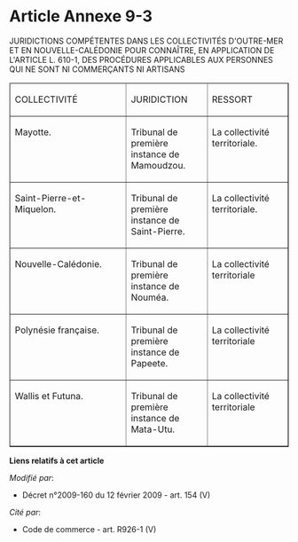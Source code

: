 # Article Annexe 9-3

JURIDICTIONS COMPÉTENTES DANS LES COLLECTIVITÉS D'OUTRE-MER ET EN NOUVELLE-CALÉDONIE POUR CONNAÎTRE, EN APPLICATION DE
L'ARTICLE L. 610-1, DES PROCÉDURES APPLICABLES AUX PERSONNES QUI NE SONT NI COMMERÇANTS NI ARTISANS

<table border="1" align="center" width="740" cellpadding="0" cellspacing="1">
  <thead>
    <tr>
      <td width="195">

COLLECTIVITÉ 

</td>
      <td width="130">

JURIDICTION 

</td>
      <td width="130">

RESSORT 

</td>
    </tr>
  </thead>
  <tbody>
    <tr>
      <td valign="top">

Mayotte. 

</td>
      <td valign="top">

Tribunal de première instance de Mamoudzou. 

</td>
      <td valign="top">

La collectivité territoriale. 

</td>
    </tr>
    <tr>
      <td valign="top">

Saint-Pierre-et-Miquelon. 

</td>
      <td valign="top">

Tribunal de première instance de Saint-Pierre. 

</td>
      <td valign="top">

La collectivité territoriale. 

</td>
    </tr>
    <tr>
      <td valign="top">

Nouvelle-Calédonie. 

</td>
      <td valign="top">

Tribunal de première instance de Nouméa. 

</td>
      <td valign="top">

La collectivité territoriale 

</td>
    </tr>
    <tr>
      <td valign="top">

Polynésie française. 

</td>
      <td valign="top">

Tribunal de première instance de Papeete. 

</td>
      <td valign="top">

La collectivité territoriale 

</td>
    </tr>
    <tr>
      <td valign="top">

Wallis et Futuna. 

</td>
      <td valign="top">

Tribunal de première instance de Mata-Utu. 

</td>
      <td valign="top">

La collectivité territoriale

</td>
    </tr>
  </tbody>
</table>

**Liens relatifs à cet article**

_Modifié par_:

  - Décret n°2009-160 du 12 février 2009 - art. 154 (V)

_Cité par_:

  - Code de commerce - art. R926-1 (V)
